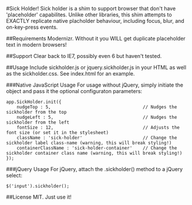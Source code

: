 #Sick Holder!
Sick holder is a shim to support browser that don't have 'placeholder' capabilites. Unlike other libraries, this shim attempts to EXACTLY replicate native placholder behaviour, including focus, blur, and on-key-press events.

##Requirements
Modernizr. Without it you WILL get duplicate placeholder text in modern browsers!

##Support
Clear back to IE7, possibly even 6 but haven't tested.

##Usage
Include sickholder.js or jquery.sickholder.js in your HTML as well as the sickholder.css. See index.html for an example.

###Native JavaScript Usage
For usage without jQuery, simply initiate the object and pass it the optional configuraton parameters:

    app.SickHolder.init({
        nudgeTop : 5,                                   // Nudges the sickholder from the top
        nudgeLeft : 5,                                  // Nudges the sickholder from the left
        fontSize : 12,                                  // Adjusts the font size (or set it in the stylesheet)
        className : 'sick-holder'                       // Change the sickholder label class-name (warning, this will break styling!)
        containerClassName : 'sick-holder-container'    // Change the sickholder container class name (warning, this will break styling!)
    });


###jQuery Usage
For jQuery, attach the .sickholder() method to a jQuery select:
    
    $('input').sickholder();

##License
MIT. Just use it!